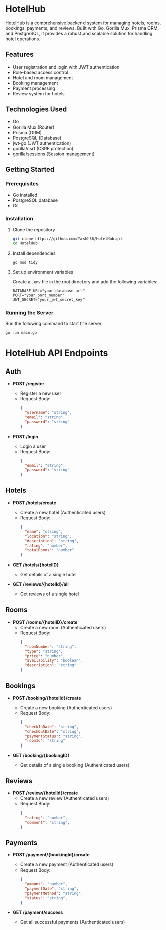 # HotelHub

HotelHub is a comprehensive backend system for managing hotels, rooms, bookings, payments, and reviews. Built with Go, Gorilla Mux, Prisma ORM, and PostgreSQL, it provides a robust and scalable solution for handling hotel operations.

## Features

- User registration and login with JWT authentication
- Role-based access control
- Hotel and room management
- Booking management
- Payment processing
- Review system for hotels

## Technologies Used

- Go
- Gorilla Mux (Router)
- Prisma (ORM)
- PostgreSQL (Database)
- jwt-go (JWT authentication)
- gorilla/csrf (CSRF protection)
- gorilla/sessions (Session management)

## Getting Started

### Prerequisites

- Go installed
- PostgreSQL database
- Git

### Installation

1. Clone the repository

    ```bash
    git clone https://github.com/Yashh56/HotelHub.git
    cd HotelHub
    ```

2. Install dependencies

    ```bash
    go mod tidy
    ```

3. Set up environment variables

    Create a `.env` file in the root directory and add the following variables:

    ```env
    DATABASE_URL="your_database_url"
    PORT="your_port_number"
    JWT_SECRET="your_jwt_secret_key"
    ```

### Running the Server

Run the following command to start the server:

```bash
go run main.go
```

# HotelHub API Endpoints

## Auth

- **POST /register**
  - Register a new user
  - Request Body:
    ```json
    {
      "username": "string",
      "email": "string",
      "password": "string"
    }
    ```

- **POST /login**
  - Login a user
  - Request Body:
    ```json
    {
      "email": "string",
      "password": "string"
    }
    ```

## Hotels

- **POST /hotels/create**
  - Create a new hotel (Authenticated users)
  - Request Body:
    ```json
    {
      "name": "string",
      "location": "string",
      "description": "string",
      "rating": "number",
      "totalRooms": "number"
    }
    ```

- **GET /hotels/{hotelID}**
  - Get details of a single hotel

- **GET /reviews/{hotelId}/all**
  - Get reviews of a single hotel

## Rooms

- **POST /rooms/{hotelID}/create**
  - Create a new room (Authenticated users)
  - Request Body:
    ```json
    {
      "roomNumber": "string",
      "type": "string",
      "price": "number",
      "availability": "boolean",
      "description": "string"
    }
    ```

## Bookings

- **POST /booking/{hotelId}/create**
  - Create a new booking (Authenticated users)
  - Request Body:
    ```json
    {
      "checkInDate": "string",
      "checkOutDate": "string",
      "paymentStatus": "string",
      "roomId": "string"
    }
    ```

- **GET /booking/{bookingID}**
  - Get details of a single booking (Authenticated users)

## Reviews

- **POST /review/{hotelId}/create**
  - Create a new review (Authenticated users)
  - Request Body:
    ```json
    {
      "rating": "number",
      "comment": "string",
    }
    ```

## Payments

- **POST /payment/{bookingId}/create**
  - Create a new payment (Authenticated users)
  - Request Body:
    ```json
    {
      "amount": "number",
      "paymentDate": "string",
      "paymentMethod": "string",
      "status": "string",
    }
    ```

- **GET /payment/success**
  - Get all successful payments (Authenticated users)


